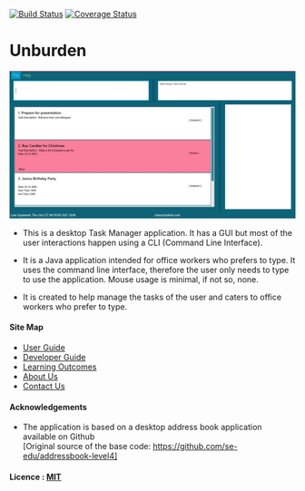 [![Build Status](https://travis-ci.org/CS2103AUG2016-T09-C4/main.svg?branch=master)](https://travis-ci.org/CS2103AUG2016-T09-C4/main?branch=master)
[![Coverage Status](https://coveralls.io/repos/github/CS2103AUG2016-T09-C4/main/badge.svg?branch=master)](https://coveralls.io/github/CS2103AUG2016-T09-C4/main?branch=master)
# Unburden

<img src="docs/images/UI_MainPage.JPG" width="600"><br>

* This is a desktop Task Manager application. It has a GUI but most of the user interactions happen using 
  a CLI (Command Line Interface).
  
* It is a Java application intended for office workers who prefers to type. 
  It uses the command line interface, therefore the user only needs to type to use the application.
  Mouse usage is minimal, if not so, none. 
  
* It is created to help manage the tasks of the user and caters to office workers who prefer to type.
  
#### Site Map
* [User Guide](docs/UserGuide.md) 
* [Developer Guide](docs/DeveloperGuide.md) 
* [Learning Outcomes](docs/LearningOutcomes.md) 
* [About Us](docs/AboutUs.md)
* [Contact Us](docs/ContactUs.md)


#### Acknowledgements

* The application is based on a desktop address book application available on Github <br>
  [Original source of the base code: https://github.com/se-edu/addressbook-level4]


#### Licence : [MIT](LICENSE)
